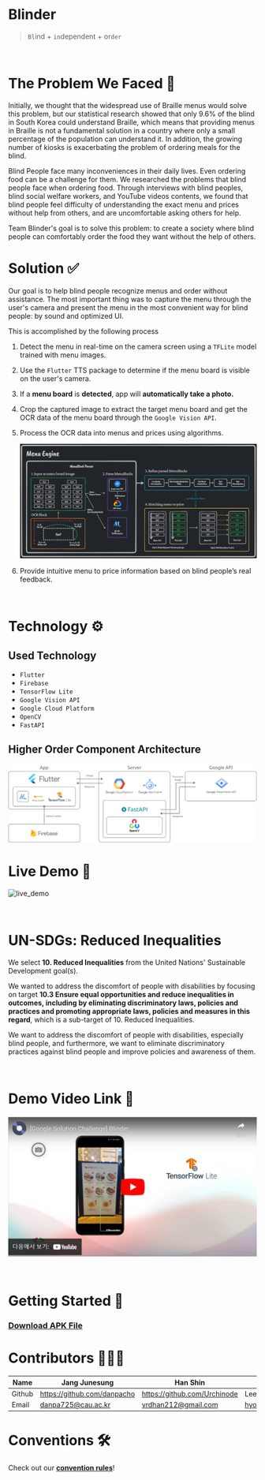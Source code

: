 # Blinder

> `Bl`ind + `in`dependent + or`der`

<br />

# The Problem We Faced 🤔

Initially, we thought that the widespread use of Braille menus would solve this problem, but our statistical research showed that only 9.6% of the blind in South Korea could understand Braille, which means that providing menus in Braille is not a fundamental solution in a country where only a small percentage of the population can understand it. In addition, the growing number of kiosks is exacerbating the problem of ordering meals for the blind.

Blind People face many inconveniences in their daily lives. Even ordering food can be a challenge for them. We researched the problems that blind people face when ordering food. Through interviews with blind peoples, blind social welfare workers, and YouTube videos contents, we found that blind people feel difficulty of understanding the exact menu and prices without help from others, and are uncomfortable asking others for help.

Team Blinder's goal is to solve this problem: to create a society where blind people can comfortably order the food they want without the help of others.

# Solution ✅

Our goal is to help blind people recognize menus and order without assistance. The most important thing was to capture the menu through the user's camera and present the menu in the most convenient way for blind people: by sound and optimized UI.

This is accomplished by the following process

1. Detect the menu in real-time on the camera screen using a `TFLite` model trained with menu images.
2. Use the `Flutter` TTS package to determine if the menu board is visible on the user's camera.
3. If a **menu board** is **detected**, app will **automatically take a photo.**
4. Crop the captured image to extract the target menu board and get the OCR data of the menu board through the `Google Vision API`.
5. Process the OCR data into menus and prices using algorithms.

    ![menu_extraction_algorithm](./assets/menu_algorithm.webp)

6. Provide intuitive menu to price information based on blind people’s real feedback.

<br />

# Technology ⚙️

## Used Technology

-   `Flutter`
-   `Firebase`
-   `TensorFlow Lite`
-   `Google Vision API`
-   `Google Cloud Platform`
-   `OpenCV`
-   `FastAPI`

## Higher Order Component Architecture

![HOC_Architecture](./assets/architecture.jpg)

# Live Demo 🚀

![live_demo](./assets/blinder_demo.gif)

<br />

# UN-SDGs: **Reduced Inequalities**

We select **10. Reduced Inequalities** from the United Nations' Sustainable Development goal(s).

We wanted to address the discomfort of people with disabilities by focusing on target **10.3 Ensure equal opportunities and reduce inequalities in outcomes, including by eliminating discriminatory laws, policies and practices and promoting appropriate laws, policies and measures in this regard**, which is a sub-target of 10. Reduced Inequalities.

We want to address the discomfort of people with disabilities, especially blind people, and furthermore, we want to eliminate discriminatory practices against blind people and improve policies and awareness of them.

<br />

# Demo Video Link 🔗

[![youtube_demo](./assets/youtube_link.png)](https://www.youtube.com/watch?v=OPDtJE0w32Y)

<br />

# Getting Started 📲

### **[Download APK File](notion://www.notion.so/gdsc-cau/README-d6f54b89a1794d22b5840a141397549a)**

# Contributors 👨🏻‍💻

| Name   | Jang Junesung               | Han Shin                     | Lee HyunSub        | Park Ilsang               |
| ------ | --------------------------- | ---------------------------- | ------------------ | ------------------------- |
| Github | https://github.com/danpacho | https://github.com/Urchinode | Lee HyunSub        | https://github.com/1lsang |
| Email  | danpa725@cau.ac.kr          | vrdhan212@gmail.com          | hyonklee@gmail.com | ilsangpark.98@gmail.com   |

# Conventions 🛠️

Check out our **[convention rules](./conventions.md)**!

